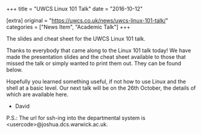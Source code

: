 +++
title = "UWCS Linux 101 Talk"
date = "2016-10-12"

[extra]
original = "https://uwcs.co.uk/news/uwcs-linux-101-talk/"    
categories = ["News Item", "Academic Talk"]
+++

<p>The slides and cheat sheet for the UWCS Linux 101 talk.</p>

<!-- more -->

Thanks to everybody that came along to the Linux 101 talk today\! We have made the presentation slides and the cheat sheet available to those that missed the talk or simply wanted to print them out. They can be found below.

Hopefully you learned something useful, if not how to use Linux and the shell at a basic level. Our next talk will be on the 26th October, the details of which are <span id="2335">available here</span>.

- David

P.S.: The url for ssh-ing into the departmental system is \<usercode\>@joshua.dcs.warwick.ac.uk.

